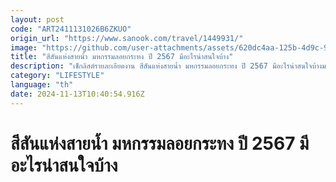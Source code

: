 ```yaml
---
layout: post
code: "ART2411131026B6ZKUO"
origin_url: "https://www.sanook.com/travel/1449931/"
image: "https://github.com/user-attachments/assets/620dc4aa-125b-4d9c-9fe6-a9bcda640ea7"
title: "สีสันแห่งสายน้ำ มหกรรมลอยกระทง ปี 2567 มีอะไรน่าสนใจบ้าง"
description: "เช็กลิสต์รายละเอียดงาน สีสันแห่งสายน้ำ มหกรรมลอยกระทง ปี 2567 มีอะไรน่าสนใจบ้างมาดูกัน"
category: "LIFESTYLE"
language: "th"
date: 2024-11-13T10:40:54.916Z
---
```


# สีสันแห่งสายน้ำ มหกรรมลอยกระทง ปี 2567 มีอะไรน่าสนใจบ้าง